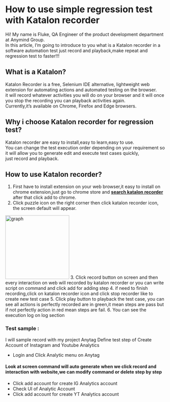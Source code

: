 # How to use simple regression test with Katalon recorder

 Hi! My name is Fluke, QA Engineer of the product development department at Anymind Group.<br>
In this article, 
I’m going to introduce to you what is a Katalon recorder in a software automation test just record and playback,make repeat and regression test to faster!!!

## What is a Katalon?
Katalon Recorder is a free, Selenium IDE alternative, lightweight web extension for automating actions and automated testing on the browser.<br>
it will record whatever activities you will do on your browser and it will once you stop the recording you can playback activities again. <br>
Currently,it’s available on Chrome, Firefox and Edge browsers.<br>

## Why i choose Katalon recorder for regression test?
Katalon recorder are easy to install,easy to learn,easy to use.<br>
You can change the test execution order depending on your requirement so it will allow you to generate edit and execute test cases quickly,<br>
just record and playback.


## How to use Katalon recorder?
1. First have to install extension on your web browser,it easy to install on chrome extension,just go to chrome store and **[search katalon recorder](https://chrome.google.com/webstore/search/katalon%20recorder)** after that click add to chrome.
2. Click puzzle icon on the right corner then click katalon recorder icon, the screen default will appear.
<img src="./images/s1.png" alt="graph" style="width: 200px"/>
3. Click record button on screen and then every interaction on web will recorded by katalon recorder or you can write script on command and click add for adding step
4. if need to finish recording,click on katalon recorder icon and click stop recorder like  to create new test case
5. Click play button to playback the test case, you can see all actions is perfectly recorded are in green,it mean steps are pass but if not perfectly action in red mean steps are fail.
6. You can see the execution log on log section


  
### Test sample :
I will sample record with my project Anytag
Define test step of Create Account of Instagram and Youtube Analytics
* Login and Click Analytic menu on Anytag<br>
#### Look at screen command will auto generate when we click record and interaction with website,we can modify command or delete step by step
* Click add account for create IG Analytics account
* Check UI of Analytic Account
* Click add account for create YT Analytics account

